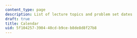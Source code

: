 ```yaml
---
content_type: page
description: List of lecture topics and problem set dates
draft: true
title: Calendar
uid: 5f104257-3904-40cd-b9ce-b8de8d8f27b8
---
```

